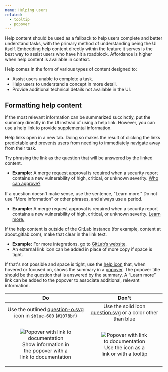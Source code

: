 ```yaml
---
name: Helping users
related:
  - tooltip
  - popover
---
```


Help content should be used as a fallback to help users complete and better understand tasks, with the primary method of understanding being the UI itself. Embedding help content directly within the feature it serves is the best way to assist users who have hit a roadblock. Affordance is higher when help content is available in context.

Help comes in the form of various types of content designed to:

- Assist users unable to complete a task.
- Help users to understand a concept in more detail.
- Provide additional technical details not available in the UI.

## Formatting help content

If the most relevant information can be summarized succinctly, put the summary directly in the UI instead of using a help link. However, you can use a help link to provide supplemental information. 

Help links open in a new tab. Doing so makes the result of clicking the links predictable and prevents users from needing to immediately navigate away from their task.

Try phrasing the link as the question that will be answered by the linked content.

- **Example:** A merge request approval is required when a security report contains a new vulnerability of high, critical, or unknown severity. [Who can approve?](#)

If a question doesn't make sense, use the sentence, "Learn more." Do not use "More information" or other phrases, and always use a period.

- **Example:** A merge request approval is required when a security report contains a new vulnerability of high, critical, or unknown severity. [Learn more.](#)

If the help content is outside of the GitLab instance (for example, content at about.gitlab.com), make that clear in the link text.

- **Example:** For more integrations, go to [GitLab’s website](#).
- An external link icon can be added in place of more copy if space is tight.

If that's not possible and space is tight, use the [help icon](http://gitlab-org.gitlab.io/gitlab-svgs/?q=~question-o) that, when hovered or focused on, shows the summary in a [popover](/components/popover). The popover title should be the question that is answered by the summary. A “Learn more” link can be added to the popover to associate additional, relevant information.

| Do | Don't |
| :-: | :-: |
| <div class="app-styles"><gl-icon name="question-o" class="gl-text-blue-600" /></div>Use the outlined [question-o.svg](http://gitlab-org.gitlab.io/gitlab-svgs/?q=~question-o) icon in `$blue-600` (`#1078bf`) | <div class="app-styles"><gl-icon name="question" size="16" /></div>Use the solid icon [question.svg](http://gitlab-org.gitlab.io/gitlab-svgs/?q=~question) or a color other than blue | 
| <figure class="figure" role="figure" aria-label="Popover with link to documentation"><img class="figure-img" src="/img/help-popover-with-link.png" alt="Popover with link to documentation" role="img" style="max-width: 280px;" /><figcaption class="figure-caption" style="font-size: 16px;">Show information in the popover with a link to documentation</figcaption></figure> | <figure class="figure" role="figure" aria-label="Popover with link to documentation"><img class="figure-img" src="/img/help-tooltip.png" alt="Popover with link to documentation" role="img" style="max-width: 280px;" /><figcaption class="figure-caption" style="font-size: 16px;">Use the icon as a link or with a tooltip|


